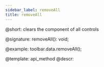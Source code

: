 ```yaml
---
sidebar_label: removeAll
title: removeAll
---          
```


@short: clears the component of all controls

@signature: removeAll(): void;

@example:
toolbar.data.removeAll();

@template: api_method
@descr: